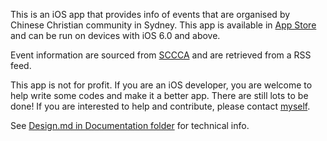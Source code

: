 
This is an iOS app that provides info of events that are organised by Chinese Christian community in Sydney. This app is available in [App Store](https://itunes.apple.com/us/app/catch-chinese-christian-events/id649820279?mt=8) and can be run on devices with iOS 6.0 and above.

Event information are sourced from [SCCCA](http://www.sccca.org.au) and are retrieved from a RSS feed.

This app is not for profit. If you are an iOS developer, you are welcome to help write some codes and make it a better app. There are still lots to be done! If you are interested to help and contribute, please contact [myself](https://github.com/danie11am).

See [Design.md in Documentation folder](https://github.com/danie11am/SydneyChristianEvents/blob/master/Documentation/Design.md) for technical info.

